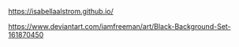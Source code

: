 https://isabellaalstrom.github.io/





https://www.deviantart.com/iamfreeman/art/Black-Background-Set-161870450
